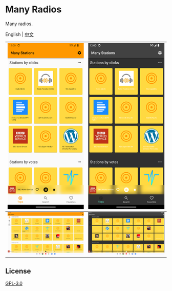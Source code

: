 # Many Radios

Many radios.

English | [中文](./README_ZH.md)

| ![](./app-mobile.png) | ![](./app-mobile-dark.png) |
| --------------------- | -------------------------- |
| ![](./app-tablet.png) | ![](./app-tablet-dark.png) |

## License

[GPL-3.0](LICENSE)
